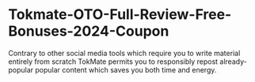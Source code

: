 # Tokmate-OTO-Full-Review-Free-Bonuses-2024-Coupon
Contrary to other social media tools which require you to write material entirely from scratch TokMate permits you to responsibly repost already-popular popular content which saves you both time and energy. 

